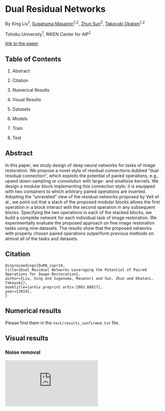 # Dual Residual Networks  
By Xing Liu<sup>1</sup>, [Suganuma Masanori](https://scholar.google.co.jp/citations?user=NpWGfwgAAAAJ&hl=ja)<sup>1,2</sup>, [Zhun Sun](https://scholar.google.co.jp/citations?user=Y-3iZ9EAAAAJ&hl=en)<sup>2</sup>, [Takayuki Okatani](https://scholar.google.com/citations?user=gn780jcAAAAJ&hl=en)<sup>1,2</sup>


Tohoku University<sup>1</sup>, RIKEN Center for AIP<sup>2</sup>

[link to the paper](https://arxiv.org/pdf/1903.08817.pdf)

## Table of Contents
1) Abstract

2) Citation

3) Numerical Results

4) Visual Results

5) Datasets

6) Models

7) Train

8) Test

## Abstract
In this paper, we study design of deep neural networks for tasks of image restoration. We propose a novel style of residual connections dubbed “dual residual connection”, which exploits the potential of paired operations, e.g., upand down-sampling or convolution with large- and smallsize kernels. We design a modular block implementing this connection style; it is equipped with two containers to which arbitrary paired operations are inserted. Adopting the “unraveled” view of the residual networks proposed by Veit et al., we point out that a stack of the proposed modular blocks allows the first operation in a block interact with the second operation in any subsequent blocks. Specifying the two operations in each of the stacked blocks, we build a complete network for each individual task of image restoration. We experimentally evaluate the proposed approach on five image restoration tasks using nine datasets. The results show that the proposed networks with properly chosen paired operations outperform previous methods on almost all of the tasks and datasets.


## Citation
```
@inproceedings{DuRN_cvpr19,
title={Dual Residual Networks Leveraging the Potential of Paired Operations for Image Restoration},
author={Liu, Xing and Suganuma, Masanori and Sun, Zhun and Okatani, Takayuki},
booktitle={arXiv preprint arXiv:1903.08817},
year={2019},
}
```

## Numerical results
Please find them in the <code>test/results_confirmed.txt</code> file.

## Visual results
### Noise removal
![9](https://github.com/liu-vis/DualResidualNetworks/blob/master/Figs/gaussian_noise.pdf)
